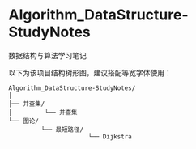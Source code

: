 # Algorithm_DataStructure-StudyNotes

数据结构与算法学习笔记

以下为该项目结构树形图，建议搭配等宽字体使用：

```
Algorithm_DataStructure-StudyNotes/
│
├── 并查集/
│         └── 并查集
└── 图论/
         └── 最短路径/
                      └── Dijkstra
```